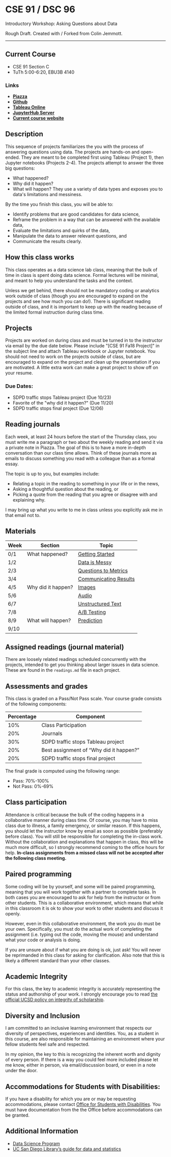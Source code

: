 # CSE 91 / DSC 96
Introductory Workshop: Asking Questions about Data

Rough Draft. Created with / Forked from Colin Jemmott.

---

## Current Course

* CSE 91 Section C
* TuTh 5:00-6:20, EBU3B 4140

### Links
* [**Piazza**](https://piazza.com/class/jmln0hy1vgr1mz)
* [**Github**](https://github.com/afraenkel/DSC96/)
* [**Tableau Online**](https://online.tableau.com/#/signin)
* [**JupyterHub Server**](https://jupyterhub.ucsd.edu)
* [**Current course website**](https://sites.google.com/eng.ucsd.edu/cse-91-fall-2018-c00/syllabus?authuser=0)


## Description

This sequence of projects familiarizes the you with the process of
answering questions using data. The projects are hands-on and
open-ended.  They are meant to be completed first using Tableau
(Project 1), then Jupyter notebooks (Projects 2-4). The projects
attempt to answer the three big questions:
* What happened?
* Why did it happen?
* What will happen?
They use a variety of data types and exposes you to
data's limitations and messiness.

By the time you finish this class, you will be able to:
* Identify problems that are good candidates for data science,
* Reframe the problem in a way that can be answered with the available data,
* Evaluate the limitations and quirks of the data,
* Manipulate the data to answer relevant questions, and
* Communicate the results clearly.

## How this class works
This class operates as a data science lab class, meaning that the bulk
of time in class is spent doing data science.  Formal lectures will be
minimal, and meant to help you understand the tasks and the context.

Unless we get behind, there should not be mandatory coding or
analytics work outside of class (though you are encouraged to expand
on the projects and see how much you can do!).  There is significant
reading outside of class, and it is important to keep up with the
reading because of the limited formal instruction during class time.

## Projects
Projects are worked on during class and must be turned in to the
instructor via email by the due date below.  Please include "[CSE 91
Fa18 Project]" in the subject line and attach Tableau workbook or
Jupyter notebook. You should not need to work on the projects outside
of class, but are encouraged to expand on the project and clean up the
presentation if you are motivated. A little extra work can make a
great project to show off on your resume.

### Due Dates:
* SDPD traffic stops Tableau project (Due 10/23)
* Favorite of the "why did it happen?" (Due 11/20)
* SDPD traffic stops final project (Due 12/06)

## Reading journals
Each week, at least 24 hours before the start of the Thursday class,
you must write me a paragraph or two about the weekly reading and send
it via a private note in Piazza. The goal of this
is to have a more in-depth conversation than our class time
allows. Think of these journals more as emails to discuss something
you read with a colleague than as a formal essay.

The topic is up to you, but examples include:

* Relating a topic in the reading to something in your life or in the news,
* Asking a thoughtful question about the reading, or
* Picking a quote from the reading that you agree or disagree with and explaining why.

I may bring up what you write to me in class unless you explicitly ask
me in that email not to.

## Materials

Week | Section | Topic
--- | --- | ---
0/1 | What happened? | [Getting Started](./projects/00.Getting_Started)
1/2 |  | [Data is Messy](./projects/01.Traffic_Stops/1.messy_data)
2/3 |  | [Questions to Metrics](./projects/01.Traffic_Stops/2.measurements_and_metrics)
3/4 |  | [Communicating Results](./projects/01.Traffic_Stops/3.communicating_data)
4/5 | Why did it happen? | [Images](./projects/02.Images)
5/6 |  | [Audio](./projects/03.Audio)
6/7 |  | [Unstructured Text](./projects/04.Text)
7/8 |  | [A/B Testing](./projects/AB_Testing)
8/9 | What will happen? | [Prediction](./projects/06.Prediction)
9/10 |  | 

## Assigned readings (journal material)

There are loosely related readings scheduled concurrently with the
projects, intended to get you thinking about larger issues in data
science. These are found in the `readings.md` file in each project.

## Assessments and grades
This class is graded on a Pass/Not Pass scale.  Your course grade consists of the following components:

Percentage | Component
--- | ---
10% | Class Participation
20% | Journals 
30% | SDPD traffic stops Tableau project
20% | Best assignment of “Why did it happen?”
20% | SDPD traffic stops final project

The final grade is computed using the following range:
* Pass: 70%-100%
* Not Pass: 0%-69%

## Class participation
Attendance is critical because the bulk of the coding happens in a
collaborative manner during class time.  Of course, you may have to
miss class due to illness, a family emergency, or similar reason. If
this happens, you should let the instructor know by email as soon as
possible (preferably before class).  You will still be responsible for
completing the in-class work. Without the collaboration and
explanations that happen in class, this will be much more difficult,
so I strongly recommend coming to the office hours for help.  **In-class
assignments from a missed class will not be accepted after the
following class meeting.**

## Paired programming
Some coding will be by yourself, and some will be paired programming,
meaning that you will work together with a partner to complete tasks.
In both cases you are encouraged to ask for help from the instructor
or from other students. This is a collaborative environment, which
means that while in this classroom it is ok to show your work to other
students and discuss it openly.

However, even in this collaborative environment, the work you do must
be your own.  Specifically, you must do the actual work of completing
the assignment (i.e. typing out the code, moving the mouse) and
understand what your code or analysis is doing.

If you are unsure about if what you are doing is ok, just ask!  You
will never be reprimanded in this class for asking for
clarification. Also note that this is likely a different standard than
your other classes.

## Academic Integrity
For this class, the key to academic integrity is accurately
representing the status and authorship of your work.  I strongly
encourage you to read [the official UCSD policy on integrity of scholarship](http://senate.ucsd.edu/Operating-Procedures/Senate-Manual/Appendices/2).


## Diversity and Inclusion
I am committed to an inclusive learning environment that respects our
diversity of perspectives, experiences and identities. You, as a
student in this course, are also responsible for maintaining an
environment where your fellow students feel safe and respected.

In my opinion, the key to this is recognizing the inherent worth and
dignity of every person.  If there is a way you could feel more
included please let me know, either in person, via email/discussion
board, or even in a note under the door. 
 
## Accommodations for Students with Disabilities:
If you have a disability for which you are or may be requesting
accommodations, please contact [Office for Students with Disabilities](https://students.ucsd.edu/well-being/disability-services/).
You must have documentation from the the Office before accommodations
can be granted.

## Additional Information
* [Data Science Program](http://datascience.ucsd.edu/academics/undergraduate/index.html)
* [UC San Diego Library’s guide for data and statistics](http://ucsd.libguides.com/data-statistics)


